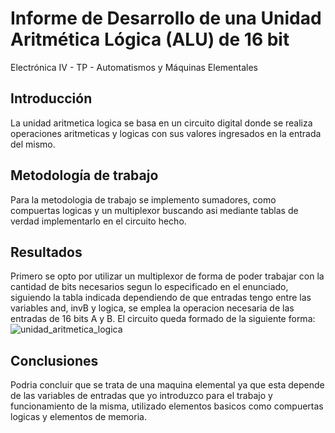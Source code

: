 # Informe de Desarrollo de una Unidad Aritmética Lógica (ALU) de 16 bit

Electrónica IV - TP - Automatismos y Máquinas Elementales

## Introducción

La unidad aritmetica logica se basa en un circuito digital donde se realiza operaciones aritmeticas y logicas con sus valores ingresados en la entrada del mismo.

## Metodología de trabajo

Para la metodologia de trabajo se implemento sumadores, como compuertas logicas y un multiplexor buscando asi mediante tablas de verdad implementarlo en el circuito hecho.

## Resultados

Primero se opto por utilizar un multiplexor de forma de poder trabajar con la cantidad de bits necesarios segun lo especificado en el enunciado, siguiendo la tabla indicada dependiendo de que entradas tengo entre las variables and, invB y logica, se emplea la operacion necesaria de las entradas de 16 bits A y B.
El circuito queda formado de la siguiente forma:
![unidad_aritmetica_logica](https://github.com/lucasahumada02/electronica_iv-tp-automatismos_y_maquinas_elementales/assets/166075187/017af138-b216-494d-a1d9-136bdf8894b4)

## Conclusiones

Podria concluir que se trata de una maquina elemental ya que esta depende de las variables de entradas que yo introduzco para el trabajo y funcionamiento de la misma, utilizado elementos basicos como compuertas logicas y elementos de memoria.
